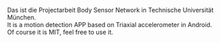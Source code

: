 Das ist die Projectarbeit Body Sensor Network in Technische Universität München.  <br/>
It is a motion detection APP based on Triaxial accelerometer in Android. <br/>
Of course it is MIT, feel free to use it. <br/>
